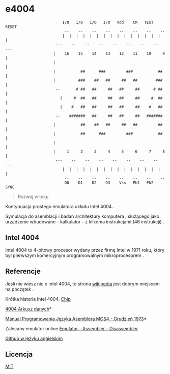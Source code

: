 # e4004
```
                         I/O   I/O   I/O   I/O   Vdd    CM   TEST  RESET
                          --    --    --    --    --    --    --    --
                         |  |  |  |  |  |  |  |  |  |  |  |  |  |  |  |
                      ---    --    --    --    --    --    --    --    ---
                     |    16    15    14    13    12    11    10     9    |
                     |                                                    |
                     |           ##      ###         ###           ##     |
                     |          ###    ##   ##     ##   ##        ###     |
                      --       # ##   ##     ##   ##     ##      # ##     |
                        |     #  ##   ##     ##   ##     ##     #  ##     |
                        |    #   ##   ##     ##   ##     ##    #   ##     |
                      --    #######   ##     ##   ##     ##   #######     |
                     |           ##    ##   ##     ##   ##         ##     |
                     |           ##      ###         ###           ##     |
                     |                                                    |
                     |     1     2     3     4     5     6     7     8    |
                      ---    --    --    --    --    --    --    --    ---
                         |  |  |  |  |  |  |  |  |  |  |  |  |  |  |  |
                          --    --    --    --    --    --    --    --
                          D0    D1    D2    D3    Vss   Ph1   Ph2  SYNC
```

>  Rozwój w toku

Kontynuacja prostego emulatora układu Intel 4004..

Symulacja do asemblacji i badań architektury komputera , służącego jako urządzenie wbudowane - kalkulator - z kilkoma instrukcjami (46 instrukcji) .

## Intel 4004

Intel 4004 to 4-bitowy procesor wydany przez firmę Intel w 1971 roku, który był pierwszym komercyjnym programowalnym mikroprocesorem .


## Referencje

Jeśli nie wiesz nic o intel 4004, to strona [wikipedia](https://pl.wikipedia.org/wiki/Intel_4004)  jest dobrym miejscem na początek .

Krótka historia Intel 4004. [Chip](https://www.intel.com/content/www/us/en/history/museum-story-of-intel-4004.html)

[4004 Arkusz danych](https://datasheet4u.com/datasheet-pdf/Intel/4004/pdf.php?id=787753)*

[Manual Programowania Języka Asemblera MCS4 - Grudzień 1973](http://www.nj7p.org/Manuals/PDFs/Intel/MCS-4_ALPM_Dec73.pdf)*

Zalecany emulator online [Emulator - Assembler - Disassembler](http://e4004.szyc.org/)

[Github w języku angielskim](https://github.com/lpg2709/emulator-Intel-4004)

## Licencja

[MIT](./LICENSE)
